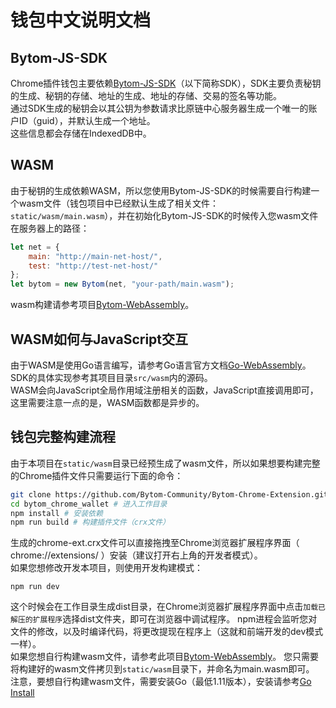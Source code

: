 # 钱包中文说明文档

## Bytom-JS-SDK
Chrome插件钱包主要依赖[Bytom-JS-SDK](https://github.com/Bytom-Community/Bytom-JS-SDK)（以下简称SDK），SDK主要负责秘钥的生成、秘钥的存储、地址的生成、地址的存储、交易的签名等功能。<br>
通过SDK生成的秘钥会以其公钥为参数请求比原链中心服务器生成一个唯一的账户ID（guid），并默认生成一个地址。<br>
这些信息都会存储在IndexedDB中。<br>

## WASM
由于秘钥的生成依赖WASM，所以您使用Bytom-JS-SDK的时候需要自行构建一个wasm文件（钱包项目中已经默认生成了相关文件：`static/wasm/main.wasm`），并在初始化Bytom-JS-SDK的时候传入您wasm文件在服务器上的路径：
```js
let net = {
    main: "http://main-net-host/",
    test: "http://test-net-host/"
};
let bytom = new Bytom(net, "your-path/main.wasm");
```
wasm构建请参考项目[Bytom-WebAssembly](https://github.com/Bytom-Community/Bytom-WebAssembly)。

## WASM如何与JavaScript交互
由于WASM是使用Go语言编写，请参考Go语言官方文档[Go-WebAssembly](https://github.com/golang/go/wiki/WebAssembly)。<br>
SDK的具体实现参考其项目目录`src/wasm`内的源码。<br>
WASM会向JavaScript全局作用域注册相关的函数，JavaScript直接调用即可，这里需要注意一点的是，WASM函数都是异步的。

## 钱包完整构建流程
由于本项目在`static/wasm`目录已经预生成了wasm文件，所以如果想要构建完整的Chrome插件文件只需要运行下面的命令：
```sh
git clone https://github.com/Bytom-Community/Bytom-Chrome-Extension.git bytom_chrome_wallet # clone项目
cd bytom_chrome_wallet # 进入工作目录
npm install # 安装依赖
npm run build # 构建插件文件（crx文件）
```
生成的chrome-ext.crx文件可以直接拖拽至Chrome浏览器扩展程序界面（ chrome://extensions/ ）安装（建议打开右上角的开发者模式）。<br>
如果您想修改开发本项目，则使用开发构建模式：
```
npm run dev
```
这个时候会在工作目录生成dist目录，在Chrome浏览器扩展程序界面中点击`加载已解压的扩展程序`选择dist文件夹，即可在浏览器中调试程序。
npm进程会监听您对文件的修改，以及时编译代码，将更改提现在程序上（这就和前端开发的dev模式一样）。<br>
如果您想自行构建wasm文件，请参考此项目[Bytom-WebAssembly](https://github.com/Bytom-Community/Bytom-WebAssembly)。
您只需要将构建好的wasm文件拷贝到`static/wasm`目录下，并命名为main.wasm即可。<br>
注意，要想自行构建wasm文件，需要安装Go（最低1.11版本），安装请参考[Go Install](https://golang.org/doc/install)
```

